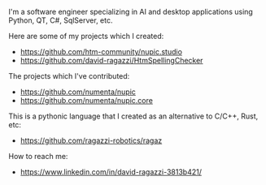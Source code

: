I'm a software engineer specializing in AI and desktop applications using Python, QT, C#, SqlServer, etc.

Here are some of my projects which I created:
* https://github.com/htm-community/nupic.studio
* https://github.com/david-ragazzi/HtmSpellingChecker

The projects which I've contributed:
* https://github.com/numenta/nupic
* https://github.com/numenta/nupic.core

This is a pythonic language that I created as an alternative to C/C++, Rust, etc:
* https://github.com/ragazzi-robotics/ragaz

How to reach me:
* https://www.linkedin.com/in/david-ragazzi-3813b421/
